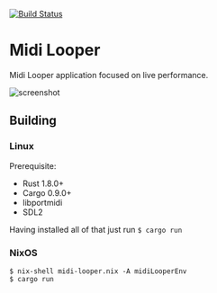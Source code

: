[![Build Status](https://travis-ci.org/tsoding/midi-looper.svg?branch=master)](https://travis-ci.org/tsoding/midi-looper)

# Midi Looper #

Midi Looper application focused on live performance.

![screenshot](http://i.imgur.com/YRVqnti.png)

## Building ##

### Linux ###

Prerequisite:
- Rust 1.8.0+
- Cargo 0.9.0+
- libportmidi
- SDL2

Having installed all of that just run `$ cargo run`

### NixOS ###

    $ nix-shell midi-looper.nix -A midiLooperEnv
    $ cargo run
